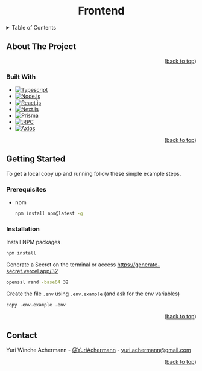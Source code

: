 <a name="readme-top"></a>

<!-- PROJECT LOGO -->
<br />
<div align="center">

<h1 align="center">Frontend</h1>

</div>

<!-- TABLE OF CONTENTS -->
<details>
  <summary>Table of Contents</summary>
  <ol>
    <li>
      <a href="#about-the-project">About The Project</a>
      <ul>
        <li><a href="#built-with">Built With</a></li>
      </ul>
    </li>
    <li>
      <a href="#getting-started">Getting Started</a>
      <ul>
        <li><a href="#prerequisites">Prerequisites</a></li>
        <li><a href="#installation">Installation</a></li>
      </ul>
    </li>
    <li><a href="#usage">Usage</a></li>
    <li><a href="#roadmap">Roadmap</a></li>
    <li><a href="#contact">Contact</a></li>
    <li><a href="#acknowledgments">Acknowledgments</a></li>
  </ol>
</details>

<!-- ABOUT THE PROJECT -->

## About The Project

<p align="right">(<a href="#readme-top">back to top</a>)</p>

### Built With

- [![Typescript][Typescript]][Typescript-url]
- [![Node.js][Node.js]][Node-url]
- [![React.js][React.js]][React-url]
- [![Next.js][Next.js]][Next-url]
- [![Prisma][Prisma]][Prisma-url]
- [![tRPC][tRPC]][tRPC-url]
- [![Axios][Axios]][Axios-url]

<p align="right">(<a href="#readme-top">back to top</a>)</p>

<!-- GETTING STARTED -->

## Getting Started

To get a local copy up and running follow these simple example steps.

### Prerequisites

- npm
  ```sh
  npm install npm@latest -g
  ```

### Installation

Install NPM packages

```sh
npm install
```

Generate a Secret on the terminal or access https://generate-secret.vercel.app/32

```sh
openssl rand -base64 32
```

Create the file `.env` using `.env.example` (and ask for the env variables)

```sh
copy .env.example .env
```

<p align="right">(<a href="#readme-top">back to top</a>)</p>

<!-- CONTACT -->

## Contact

Yuri Winche Achermann - [@YuriAchermann](https://twitter.com/YuriAchermann) - yuri.achermann@gmail.com

<p align="right">(<a href="#readme-top">back to top</a>)</p>

<!-- MARKDOWN LINKS & IMAGES -->
<!-- https://www.markdownguide.org/basic-syntax/#reference-style-links -->

[product-screenshot]: images/screenshot.png
[Typescript]: https://img.shields.io/badge/Typescript-000000?style=for-the-badge&logo=typescript
[Typescript-url]: https://www.typescriptlang.org
[Node.js]: https://img.shields.io/badge/Node.js-000000?style=for-the-badge&logo=nodedotjs
[Node-url]: https://nodejs.org/en/
[React.js]: https://img.shields.io/badge/React-000000?style=for-the-badge&logo=react
[React-url]: https://reactjs.org/
[Next.js]: https://img.shields.io/badge/next.js-000000?style=for-the-badge&logo=nextdotjs
[Next-url]: https://nextjs.org/
[Prisma]: https://img.shields.io/badge/Prisma-000000?style=for-the-badge&logo=prisma
[Prisma-url]: https://www.prisma.io
[tRPC]: https://img.shields.io/badge/tRPC-000000?style=for-the-badge&logo=trpc
[tRPC-url]: https://trpc.io
[Axios]: https://img.shields.io/badge/Axios-000000?style=for-the-badge&logo=axios
[Axios-url]: https://trpc.io